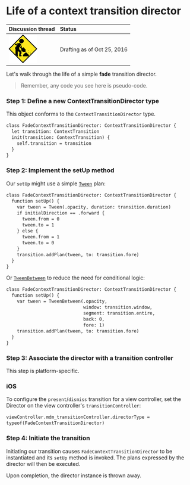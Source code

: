 # Life of a context transition director

| Discussion thread | Status |
|:------------------|:-------|
| ![](../../../_assets/under-construction-flashing-barracade-animation.gif) | Drafting as of Oct 25, 2016 |

Let's walk through the life of a simple **fade** transition director.

> Remember, any code you see here is pseudo-code.

### Step 1: Define a new ContextTransitionDirector type

This object conforms to the `ContextTransitionDirector` type.

```
class FadeContextTransitionDirector: ContextTransitionDirector {
  let transition: ContextTransition
  init(transition: ContextTransition) {
    self.transition = transition
  }
}
```

### Step 2: Implement the setUp method

Our `setUp` might use a simple [`Tween`](https://material-motion.gitbooks.io/material-motion-starmap/content/specifications/plans/Tween.html) plan:

```
class FadeContextTransitionDirector: ContextTransitionDirector {
  function setUp() {
    var tween = Tween(.opacity, duration: transition.duration)
    if initialDirection == .forward {
      tween.from = 0
      tween.to = 1
    } else {
      tween.from = 1
      tween.to = 0
    }
    transition.addPlan(tween, to: transition.fore)
  }
}
```

Or [`TweenBetween`](https://material-motion.gitbooks.io/material-motion-starmap/content/specifications/plans/TweenBetween.html) to reduce the need for conditional logic:

```
class FadeContextTransitionDirector: ContextTransitionDirector {
  function setUp() {
    var tween = TweenBetween(.opacity,
                             window: transition.window,
                             segment: transition.entire,
                             back: 0,
                             fore: 1)
    transition.addPlan(tween, to: transition.fore)
  }
}
```

### Step 3: Associate the director with a transition controller

This step is platform-specific.

### iOS

To configure the `present`/`dismiss` transition for a view controller, set the Director on the view controller's `transitionController`:

```
viewController.mdm_transitionController.directorType = typeof(FadeContextTransitionDirector)
```

### Step 4: Initiate the transition

Initiating our transition causes `FadeContextTransitionDirector` to be instantiated and its `setUp` method is invoked. The plans expressed by the director will then be executed.

Upon completion, the director instance is thrown away.
